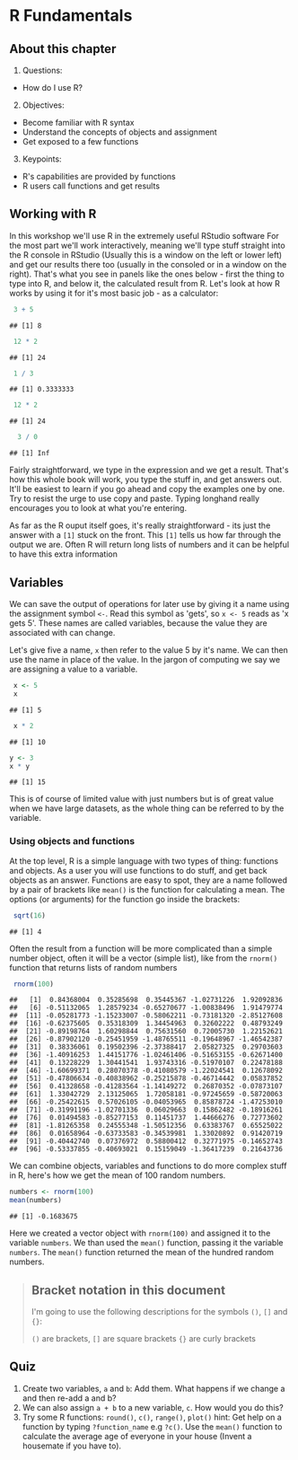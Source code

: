 # R Fundamentals

## About this chapter

1. Questions:
  - How do I use R?
2. Objectives:
  - Become familiar with R syntax
  - Understand the concepts of objects and assignment
  - Get exposed to a few functions
3. Keypoints:
  - R's capabilities are provided by functions
  - R users call functions and get results

## Working with R 

In this workshop we'll use R in the extremely useful RStudio software For the most part we'll work interactively, meaning we'll type stuff straight into the R console in RStudio (Usually this is a window on the left or lower left) and get our results there too (usually in the consoled or in a window on the right). That's what you see in panels like the ones below - first the thing to type into R, and below it, the calculated result from R. Let's look at how R works by using it for it's most basic job - as a calculator:


```r
 3 + 5
```

```
## [1] 8
```

```r
 12 * 2
```

```
## [1] 24
```

```r
 1 / 3
```

```
## [1] 0.3333333
```

```r
 12 * 2
```

```
## [1] 24
```

```r
  3 / 0
```

```
## [1] Inf
```


Fairly straightforward, we type in the expression and we get a result. That's how this whole book will work, you type the stuff in, and get answers out. It'll be easiest to learn if you go ahead and copy the examples one by one. Try to resist the urge to use copy and paste. Typing longhand really encourages you to look at what you're entering.

As far as the R ouput itself goes, it's really straightforward - its just the answer with a `[1]` stuck on the front. This `[1]` tells us how far through the output we are. Often R will return long lists of numbers and it can be helpful to have this extra information

##  Variables

We can save the output of operations for later use by giving it a name using the assignment symbol `<-`. Read this symbol as 'gets', so `x <- 5` reads as 'x gets 5'. These names are called variables, because the value they are associated with can change.

Let's give five a name, `x` then refer to the value 5 by it's name. We can then use the name in place of the value. In the jargon of computing we say we are assigning a value to a variable. 


```r
 x <- 5
 x
```

```
## [1] 5
```


```r
 x * 2
```

```
## [1] 10
```


```r
y <- 3
x * y
```

```
## [1] 15
```


This is of course of limited value with just numbers but is of great value when we have large datasets, as the whole thing can be referred to by the variable.


### Using objects and functions

At the top level, R is a simple language with two types of thing: functions and objects. As a user you will use functions to do stuff, and get back objects as an answer. Functions are easy to spot, they are a name followed by a pair of brackets
 like `mean()` is the function for calculating a mean. The options (or arguments) for the function go inside the brackets: 


```r
 sqrt(16)
```

```
## [1] 4
```


Often the result from a function will be more complicated than a simple number object, often it will be a vector (simple list), like from the `rnorm()` function that returns lists of random numbers


```r
 rnorm(100)
```

```
##   [1]  0.84368004  0.35285698  0.35445367 -1.02731226  1.92092836
##   [6] -0.51132065  1.28579234 -0.65270677 -1.00838496  1.91479774
##  [11] -0.05281773 -1.15233007 -0.58062211 -0.73181320 -2.85127608
##  [16] -0.62375605  0.35318309  1.34454963  0.32602222  0.48793249
##  [21] -0.89198764  1.60298844  0.75631560  0.72005730  1.22152621
##  [26] -0.87902120 -0.25451959 -1.48765511 -0.19648967 -1.46542387
##  [31]  0.38336061  0.19502396 -2.37388417  2.05827325  0.29703603
##  [36] -1.40916253  1.44151776 -1.02461406 -0.51653155 -0.62671400
##  [41]  0.13228229  1.30441541  1.93743316 -0.51970107  0.22478188
##  [46] -1.60699371  0.28070378 -0.41080579 -1.22024541  0.12678092
##  [51] -0.47806634 -0.40838962 -0.25215878 -0.46714442  0.05837852
##  [56]  0.41328658 -0.41283564 -1.14149272  0.26870352 -0.07873107
##  [61]  1.33042729  2.13125065  1.72058181 -0.97245659 -0.58720063
##  [66] -0.25422615  0.57026105 -0.04053965  0.85878724 -1.47253010
##  [71] -0.31991196 -1.02701336  0.06029663  0.15862482 -0.18916261
##  [76]  0.01494583 -0.85277153  0.11451737  1.44666276  0.72773602
##  [81] -1.81265358  0.24555348 -1.50512356  0.63383767  0.65525022
##  [86]  0.01658964 -0.63733583 -0.34539981  1.33020892  0.91420719
##  [91] -0.40442740  0.07376972  0.58800412  0.32771975 -0.14652743
##  [96] -0.53337855 -0.40693021  0.15159049 -1.36417239  0.21643736
```

We can combine objects, variables and functions to do more complex stuff in R, here's how we get the mean of 100 random numbers.


```r
numbers <- rnorm(100)
mean(numbers)
```

```
## [1] -0.1683675
```

Here we created a vector object with `rnorm(100)` and assigned it to the variable `numbers`. We than used the `mean()` function, passing it the variable `numbers`. The `mean()` function returned the mean of the hundred random numbers.

>## Bracket notation in this document
> I'm going to use the following descriptions for the symbols `()`, `[]` and `{}`: 
>
> `()` are brackets,
> `[]` are square brackets
> `{}` are curly brackets


## Quiz
1. Create two variables, `a` and `b`: Add them. What happens if we change a and then re-add a and b?
2. We can also assign `a + b` to a new variable, `c`. How would you do this?
3. Try some R functions: `round()`, `c()`, `range()`, `plot()` hint: Get help on a function by typing `?function_name` e.g `?c()`. Use the `mean()` function to calculate the average age of everyone in your house (Invent a housemate if you have to).
